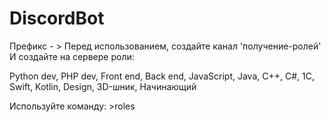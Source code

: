 # DiscordBot

Префикс - >
Перед использованием, создайте канал 'получение-ролей'
И создайте на сервере роли:


Python dev,
PHP dev,
Front end,
Back end,
JavaScript,
Java,
C++,
C#,
1C,
Swift,
Kotlin,
Design,
3D-шник,
Начинающий

Используйте команду: >roles
